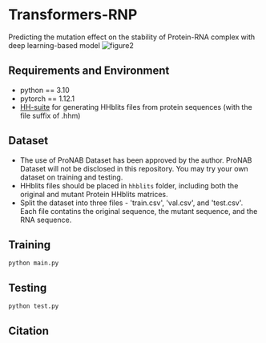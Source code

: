 # Transformers-RNP
Predicting the mutation effect on the stability of Protein-RNA complex with deep learning-based model
![figure2](https://github.com/Jisheng-Liang/Transformers-RNP/assets/53801271/85821451-aa30-45b2-bb23-20507e88f567)

## Requirements and Environment
- python == 3.10
- pytorch == 1.12.1
- [HH-suite](https://github.com/soedinglab/hh-suite) for generating HHblits files from protein sequences (with the file suffix of .hhm)

## Dataset
* The use of ProNAB Dataset has been approved by the author. ProNAB Dataset will not be disclosed in this repository. You may try your own dataset on training and testing.
* HHblits files should be placed in `hhblits` folder, including both the original and mutant Protein HHblits matrices.
* Split the dataset into three files - 'train.csv', 'val.csv', and 'test.csv'. Each file contatins the original sequence, the mutant sequence, and the RNA sequence.
## Training
```
python main.py
```

## Testing
```
python test.py
```
## Citation
